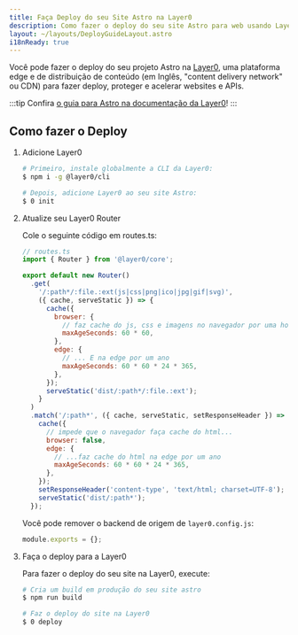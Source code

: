 ```yaml
---
title: Faça Deploy do seu Site Astro na Layer0
description: Como fazer o deploy do seu site Astro para web usando Layer0.
layout: ~/layouts/DeployGuideLayout.astro
i18nReady: true
---
```


Você pode fazer o deploy do seu projeto Astro na [Layer0](https://www.layer0.co/), uma plataforma edge e de distribuição de conteúdo (em Inglês, "content delivery network" ou CDN) para fazer deploy, proteger e acelerar websites e APIs.

:::tip
Confira [o guia para Astro na documentação da Layer0](https://docs.layer0.co/guides/astro)!
:::

## Como fazer o Deploy

1. Adicione Layer0

    ```bash
    # Primeiro, instale globalmente a CLI da Layer0:
    $ npm i -g @layer0/cli

    # Depois, adicione Layer0 ao seu site Astro:
    $ 0 init
    ```

2. Atualize seu Layer0 Router

    Cole o seguinte código em routes.ts:

    ```js
    // routes.ts
    import { Router } from '@layer0/core';

    export default new Router()
      .get(
        '/:path*/:file.:ext(js|css|png|ico|jpg|gif|svg)',
        ({ cache, serveStatic }) => {
          cache({
            browser: {
              // faz cache do js, css e imagens no navegador por uma hora...
              maxAgeSeconds: 60 * 60,
            },
            edge: {
              // ... E na edge por um ano
              maxAgeSeconds: 60 * 60 * 24 * 365,
            },
          });
          serveStatic('dist/:path*/:file.:ext');
        }
      )
      .match('/:path*', ({ cache, serveStatic, setResponseHeader }) => {
        cache({
          // impede que o navegador faça cache do html...
          browser: false,
          edge: {
            // ...faz cache do html na edge por um ano
            maxAgeSeconds: 60 * 60 * 24 * 365,
          },
        });
        setResponseHeader('content-type', 'text/html; charset=UTF-8');
        serveStatic('dist/:path*');
      });
    ```

    Você pode remover o backend de origem de `layer0.config.js`:

    ```js
    module.exports = {};
    ```

3. Faça o deploy para a Layer0

    Para fazer o deploy do seu site na Layer0, execute:

    ```bash
    # Cria um build em produção do seu site astro
    $ npm run build

    # Faz o deploy do site na Layer0
    $ 0 deploy
    ```
